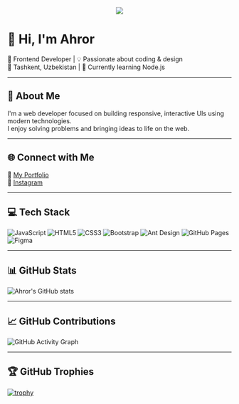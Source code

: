 <!-- Typing Animation -->
<p align="center">
  <img src="https://readme-typing-svg.demolab.com?font=Fira+Code&size=24&pause=1000&color=F7F7F7&center=true&vCenter=true&width=435&lines=Hi%2C+I'm+Ahror;Frontend+Developer+from+Uzbekistan;I+💙+Design+%26+Code" />
</p>

# 👋 Hi, I'm Ahror

🎯 Frontend Developer | 💡 Passionate about coding & design  
📍 Tashkent, Uzbekistan | 🌱 Currently learning Node.js

---

## 🧠 About Me

I'm a web developer focused on building responsive, interactive UIs using modern technologies.  
I enjoy solving problems and bringing ideas to life on the web.

---

## 🌐 Connect with Me

🔗 [My Portfolio](https://artx-one.vercel.app)  
📸 [Instagram](https://instagram.com/1abdumannabovvvv)

---

## 💻 Tech Stack

![JavaScript](https://img.shields.io/badge/-JavaScript-black?style=flat-square&logo=javascript)
![HTML5](https://img.shields.io/badge/-HTML5-E34F26?style=flat-square&logo=html5&logoColor=white)
![CSS3](https://img.shields.io/badge/-CSS3-1572B6?style=flat-square&logo=css3)
![Bootstrap](https://img.shields.io/badge/-Bootstrap-563D7C?style=flat-square&logo=bootstrap)
![Ant Design](https://img.shields.io/badge/-AntDesign-0170FE?style=flat-square&logo=antdesign&logoColor=white)
![GitHub Pages](https://img.shields.io/badge/-GitHub%20Pages-181717?style=flat-square&logo=github)
![Figma](https://img.shields.io/badge/-Figma-black?style=flat-square&logo=figma)

---

## 📊 GitHub Stats

![Ahror's GitHub stats](https://github-readme-stats.vercel.app/api?username=Ahror101&show_icons=true&theme=radical)

---

## 📈 GitHub Contributions

![GitHub Activity Graph](https://github-readme-activity-graph.cyclic.app/graph?username=Ahror101&theme=react-dark&hide_border=true)

---

## 🏆 GitHub Trophies

[![trophy](https://github-profile-trophy.vercel.app/?username=Ahror101&theme=algolia&row=1&margin-w=10)](https://github.com/ryo-ma/github-profile-trophy)
